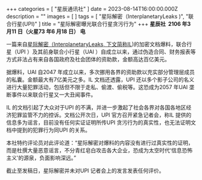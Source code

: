 +++
categories = [ "星辰通讯社" ]
date = 2023-08-14T16:00:00.000Z
description = ""
images = [ ]
tags = [ "星际解密（InterplanetaryLeaks )", "联合行星(UPI)" ]
title = "星际解密曝光联合行星贪污行为"
+++
**星辰社 &nbsp;2106 年3 月11 日（火星73 年6 月18 日） 电**

一篇来自[星际解密（InterplanetaryLeaks, 下文简称IL](https://interimm.org/hub/companies/company-hvntbhoa8ntogoxjhvntb6n1yblb1izu/))的加密文档爆料，联合行星（UPI ）及其前身联合小行星（UAI ）自成立以来，通过伪造合同、财务报表等方式非法占有来自各国政府及社会团体的资助款，金额高达百亿美元。

据爆料，UAI 自2047 年成立以来，多次挪用各界的资助款以充实部分管理层成员的私囊。金额最大有7亿美元之多。IL 文档还透露，UPI 还以多个影子公司的名义进行大量犯罪活动，包括但不限于走私、偷渡、偷税等。这恐成为2057 年UAI 垄断事件以来联合行星又一大丑闻事件。

IL 的文档引起了大众对于UPI 的不满，并进一步激起了社会各界对各国各地区经济犯罪监管不力的控诉。文档公开次日，UPI 官方召开紧急记者会，称IL 提供的信息多为谣言，目前没有任何实证证明所传UPI 贪污行为的真实性，也无法证明文档中提到的犯罪行为同UPI 的关系。

本社特约评论员对此评论道：“星际解密对爆料的内容没有进行过真实性的证明，而是杜撰大量恶意谣言，不分青红皂白攻击各大企业，恐成为太空时代‘信息恐怖主义’的源泉，负面影响深远。”

截止至发稿日，星际解密并未对UPI 记者会上的发言发表任何评价。
